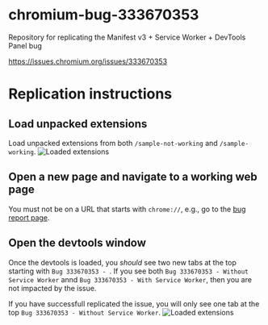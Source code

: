 # chromium-bug-333670353
Repository for replicating the Manifest v3 + Service Worker + DevTools Panel bug

https://issues.chromium.org/issues/333670353


# Replication instructions

## Load unpacked extensions
Load unpacked extensions from both `/sample-not-working` and `/sample-working`. 
![Loaded extensions](https://github.com/MisterPhilip/chromium-bug-333670353/blob/main/extension-list.png?raw=true)

## Open a new page and navigate to a working web page
You must not be on a URL that starts with `chrome://`, e.g., go to the [bug report page](https://issues.chromium.org/issues/333670353).

## Open the devtools window
Once the devtools is loaded, you _should_ see two new tabs at the top starting with `Bug 333670353 - `. 
If you see both `Bug 333670353 - Without Service Worker` annd `Bug 333670353 - With Service Worker`, then you are not impacted by the issue.


If you have successfull replicated the issue, you will only see one tab at the top `Bug 333670353 - Without Service Worker`.
![Loaded extensions](https://github.com/MisterPhilip/chromium-bug-333670353/blob/main/devtools.png?raw=true)
